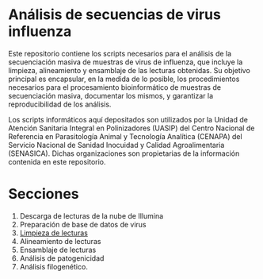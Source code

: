 # Análisis de secuencias de virus influenza
Este repositorio contiene los scripts necesarios para el análisis de la secuenciación masiva de muestras de virus de influenza, que incluye la limpieza, alineamiento y ensamblaje de las lecturas obtenidas. Su objetivo principal es encapsular, en la medida de lo posible, los procedimientos necesarios para el procesamiento bioinformático de muestras de secuenciación masiva, documentar los mismos, y garantizar la reproducibilidad de los análisis.  

Los scripts informáticos aquí depositados son utilizados por la Unidad de Atención Sanitaria Integral en Polinizadores (UASIP) del Centro Nacional de Referencia en Parasitología Animal y Tecnología Analítica (CENAPA) del Servicio Nacional de Sanidad Inocuidad y Calidad Agroalimentaria (SENASICA). Dichas organizaciones son propietarias de la información contenida en este repositorio.

# Secciones
1. Descarga de lecturas de la nube de Illumina
2. Preparación de base de datos de virus
3. [Limpieza de lecturas](https://github.com/Procedimientos-UASIP/analisis_influenza/blob/main/CONTENT/03_limpieza_lecturas.md)
4. Alineamiento de lecturas
5. Ensamblaje de lecturas
6. Análisis de patogenicidad
7. Análisis filogenético.
